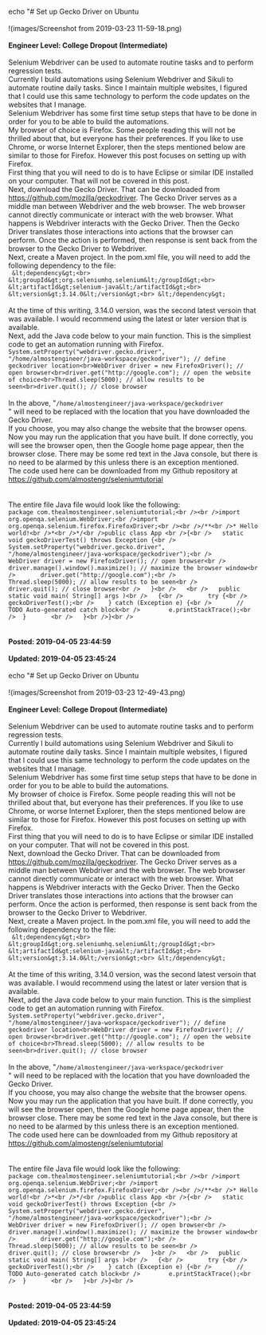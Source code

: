 echo "# Set up Gecko Driver on Ubuntu<br /><br />!(images/Screenshot from 2019-03-23 11-59-18.png)<br /><br />**Engineer Level: College Dropout (Intermediate)**<br /><br />Selenium Webdriver can be used to automate routine tasks and to perform regression tests.<br />Currently I build automations using Selenium Webdriver and Sikuli to automate routine daily tasks. Since I maintain multiple websites, I figured that I could use this same technology to perform the code updates on the websites that I manage.<br />Selenium Webdriver has some first time setup steps that have to be done in order for you to be able to build the automations.<br />My browser of choice is Firefox. Some people reading this will not be thrilled about that, but everyone has their preferences. If you like to use Chrome, or worse Internet Explorer, then the steps mentioned below are similar to those for Firefox. However this post focuses on setting up with Firefox.<br />First thing that you will need to do is to have Eclipse or similar IDE installed on your computer. That will not be covered in this post.<br />Next, download the Gecko Driver. That can be downloaded from <a href="https://github.com/mozilla/geckodriver">https://github.com/mozilla/geckodriver</a>. The Gecko Driver serves as a middle man between Webdriver and the web browser. The web browser cannot directly communicate or interact with the web browser. What happens is Webdriver interacts with the Gecko Driver. Then the Gecko Driver translates those interactions into actions that the browser can perform. Once the action is performed, then response is sent back from the browser to the Gecko Driver to Webdriver.<br />Next, create a Maven project. In the pom.xml file, you will need to add the following dependency to the file:<br />``` &lt;dependency&gt;<br>  &lt;groupId&gt;org.seleniumhq.selenium&lt;/groupId&gt;<br>  &lt;artifactId&gt;selenium-java&lt;/artifactId&gt;<br>  &lt;version&gt;3.14.0&lt;/version&gt;<br> &lt;/dependency&gt;```<br /><br />At the time of this writing, 3.14.0 version, was the second latest versoin that was available. I would recommend using the latest or later version that is available.<br />Next, add the Java code below to your main function. This is the simpliest code to get an automation running with Firefox.<br />```System.setProperty("webdriver.gecko.driver", "/home/almostengineer/java-workspace/geckodriver"); // define geckodriver location<br>WebDriver driver = new FirefoxDriver(); // open browser<br>driver.get("http://google.com"); // open the website of choice<br>Thread.sleep(5000); // allow results to be seen<br>driver.quit(); // close browser ```<br /><br />In the above, "```/home/almostengineer/java-workspace/geckodriver```<br />" will need to be replaced with the location that you have downloaded the Gecko Driver.<br />If you choose, you may also change the website that the browser opens.<br />Now you may run the application that you have built. If done correctly, you will see the browser open, then the Google home page appear, then the browser close. There may be some red text in the Java console, but there is no need to be alarmed by this unless there is an exception mentioned.<br />The code used here can be downloaded from my Github repository at <a target="_blank" href="https://github.com/almostengr/seleniumtutorial">https://github.com/almostengr/seleniumtutorial</a><br /><br /><br />The entire file Java file would look like the following:<br />```package com.thealmostengineer.seleniumtutorial;<br /><br />import org.openqa.selenium.WebDriver;<br />import org.openqa.selenium.firefox.FirefoxDriver;<br /><br />/**<br />* Hello world!<br />*<br />*/<br />public class App <br />{<br />   static void geckoDriverTest() throws Exception {<br />	System.setProperty("webdriver.gecko.driver", "/home/almostengineer/java-workspace/geckodriver");<br />       WebDriver driver = new FirefoxDriver(); // open browser<br />       driver.manage().window().maximize(); // maximize the browser window<br />       driver.get("http://google.com");<br />       Thread.sleep(5000); // allow results to be seen<br />       driver.quit(); // close browser<br />   }<br />	<br />   public static void main( String[] args )<br />   {<br />   	try {<br />		geckoDriverTest();<br />	} catch (Exception e) {<br />		// TODO Auto-generated catch block<br />		e.printStackTrace();<br />	}    	<br />   }<br />}<br />```<br /><br /><br />**Posted: 2019-04-05 23:44:59**<br /><br />**Updated: 2019-04-05 23:45:24**<br /><br />
echo "# Set up Gecko Driver on Ubuntu<br /><br />!(images/Screenshot from 2019-03-23 12-49-43.png)<br /><br />**Engineer Level: College Dropout (Intermediate)**<br /><br />Selenium Webdriver can be used to automate routine tasks and to perform regression tests.<br />Currently I build automations using Selenium Webdriver and Sikuli to automate routine daily tasks. Since I maintain multiple websites, I figured that I could use this same technology to perform the code updates on the websites that I manage.<br />Selenium Webdriver has some first time setup steps that have to be done in order for you to be able to build the automations.<br />My browser of choice is Firefox. Some people reading this will not be thrilled about that, but everyone has their preferences. If you like to use Chrome, or worse Internet Explorer, then the steps mentioned below are similar to those for Firefox. However this post focuses on setting up with Firefox.<br />First thing that you will need to do is to have Eclipse or similar IDE installed on your computer. That will not be covered in this post.<br />Next, download the Gecko Driver. That can be downloaded from <a href="https://github.com/mozilla/geckodriver">https://github.com/mozilla/geckodriver</a>. The Gecko Driver serves as a middle man between Webdriver and the web browser. The web browser cannot directly communicate or interact with the web browser. What happens is Webdriver interacts with the Gecko Driver. Then the Gecko Driver translates those interactions into actions that the browser can perform. Once the action is performed, then response is sent back from the browser to the Gecko Driver to Webdriver.<br />Next, create a Maven project. In the pom.xml file, you will need to add the following dependency to the file:<br />``` &lt;dependency&gt;<br>  &lt;groupId&gt;org.seleniumhq.selenium&lt;/groupId&gt;<br>  &lt;artifactId&gt;selenium-java&lt;/artifactId&gt;<br>  &lt;version&gt;3.14.0&lt;/version&gt;<br> &lt;/dependency&gt;```<br /><br />At the time of this writing, 3.14.0 version, was the second latest versoin that was available. I would recommend using the latest or later version that is available.<br />Next, add the Java code below to your main function. This is the simpliest code to get an automation running with Firefox.<br />```System.setProperty("webdriver.gecko.driver", "/home/almostengineer/java-workspace/geckodriver"); // define geckodriver location<br>WebDriver driver = new FirefoxDriver(); // open browser<br>driver.get("http://google.com"); // open the website of choice<br>Thread.sleep(5000); // allow results to be seen<br>driver.quit(); // close browser ```<br /><br />In the above, "```/home/almostengineer/java-workspace/geckodriver```<br />" will need to be replaced with the location that you have downloaded the Gecko Driver.<br />If you choose, you may also change the website that the browser opens.<br />Now you may run the application that you have built. If done correctly, you will see the browser open, then the Google home page appear, then the browser close. There may be some red text in the Java console, but there is no need to be alarmed by this unless there is an exception mentioned.<br />The code used here can be downloaded from my Github repository at <a target="_blank" href="https://github.com/almostengr/seleniumtutorial">https://github.com/almostengr/seleniumtutorial</a><br /><br /><br />The entire file Java file would look like the following:<br />```package com.thealmostengineer.seleniumtutorial;<br /><br />import org.openqa.selenium.WebDriver;<br />import org.openqa.selenium.firefox.FirefoxDriver;<br /><br />/**<br />* Hello world!<br />*<br />*/<br />public class App <br />{<br />   static void geckoDriverTest() throws Exception {<br />	System.setProperty("webdriver.gecko.driver", "/home/almostengineer/java-workspace/geckodriver");<br />       WebDriver driver = new FirefoxDriver(); // open browser<br />       driver.manage().window().maximize(); // maximize the browser window<br />       driver.get("http://google.com");<br />       Thread.sleep(5000); // allow results to be seen<br />       driver.quit(); // close browser<br />   }<br />	<br />   public static void main( String[] args )<br />   {<br />   	try {<br />		geckoDriverTest();<br />	} catch (Exception e) {<br />		// TODO Auto-generated catch block<br />		e.printStackTrace();<br />	}    	<br />   }<br />}<br />```<br /><br /><br />**Posted: 2019-04-05 23:44:59**<br /><br />**Updated: 2019-04-05 23:45:24**<br /><br />
